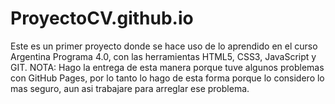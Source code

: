 # ProyectoCV.github.io
Este es un primer proyecto donde se hace uso de lo aprendido en el curso Argentina Programa 4.0, con las herramientas HTML5, CSS3, JavaScript y GIT.
NOTA: Hago la entrega de esta manera porque tuve algunos problemas con GitHub Pages, por lo tanto lo hago de esta forma porque lo considero lo mas seguro, aun asi trabajare para arreglar ese problema.
